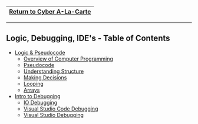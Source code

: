 |<a href="https://github.com/Tercileon/A-La-Cart" > Return to Cyber A-La-Carte </a>|
|---|

---

## Logic, Debugging, IDE's - Table of Contents

* [Logic & Pseudocode](01_pseudocode/README.md)
  * [Overview of Computer Programming](01_pseudocode/01_Overview.md)
  * [Pseudocode](01_pseudocode/02_pseudocode.md)
  * [Understanding Structure](01_pseudocode/03_Structure.md)
  * [Making Decisions](01_pseudocode/04_Decisions.md)
  * [Looping](01_pseudocode/05_Looping.md)
  * [Arrays](01_pseudocode/06_Arrays.md)
* [Intro to Debugging](03_Debugging/01_Intro_to_Debugging.md)
  * [IO Debugging](03_Debugging/02_IO_Debugging.md)
  * [Visual Studio Code Debugging](03_Debugging/04.3_VSCode_Debugging.md)
  * [Visual Studio Debugging](03_Debugging/04.2_VS_Debugging.md)
